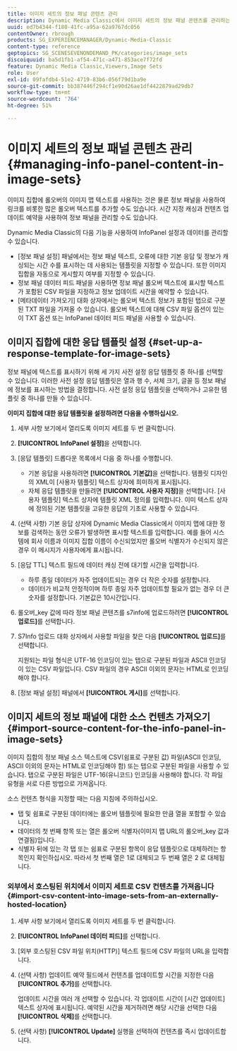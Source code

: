 ```yaml
---
title: 이미지 세트의 정보 패널 콘텐츠 관리
description: Dynamic Media Classic에서 이미지 세트의 정보 패널 콘텐츠를 관리하는 방법을 알아봅니다.
uuid: ed7b4344-f180-41fc-a95a-62a9767dc056
contentOwner: rbrough
products: SG_EXPERIENCEMANAGER/Dynamic-Media-Classic
content-type: reference
geptopics: SG_SCENESEVENONDEMAND_PK/categories/image_sets
discoiquuid: ba5d1fb1-af54-471c-a471-853ace7f72fd
feature: Dynamic Media Classic,Viewers,Image Sets
role: User
exl-id: 09fafdb4-51e2-4719-83b6-056f79d1ba9e
source-git-commit: bb387446f294cf1e90d26ae1df4422879ad29db7
workflow-type: tm+mt
source-wordcount: '764'
ht-degree: 51%

---
```


# 이미지 세트의 정보 패널 콘텐츠 관리{#managing-info-panel-content-in-image-sets}

이미지 집합에 롤오버의 이미지 맵 텍스트를 사용하는 것은 물론 정보 패널을 사용하여 링크를 비롯한 많은 롤오버 텍스트를 추가할 수도 있습니다. 시간 지정 캐싱과 컨텐츠 업데이트 예약을 사용하여 정보 패널을 관리할 수도 있습니다.

Dynamic Media Classic의 다음 기능을 사용하여 InfoPanel 설정과 데이터를 관리할 수 있습니다.

* [정보 패널 설정] 패널에서는 정보 패널 텍스트, 오류에 대한 기본 응답 및 정보가 캐싱되는 시간 수를 표시하는 데 사용되는 템플릿을 지정할 수 있습니다. 또한 이미지 집합을 자동으로 게시할지 여부를 지정할 수 있습니다.
* 정보 패널 데이터 피드 패널을 사용하면 정보 패널 롤오버 텍스트에 표시할 텍스트가 포함된 CSV 파일을 지정하고 정보 업데이트 시간을 예약할 수 있습니다.
* [메타데이터 가져오기] 대화 상자에서는 롤오버 텍스트 정보가 포함된 탭으로 구분된 TXT 파일을 가져올 수 있습니다. 롤오버 텍스트에 대해 CSV 파일 옵션이 있는 이 TXT 옵션 또는 InfoPanel 데이터 피드 패널을 사용할 수 있습니다.

## 이미지 집합에 대한 응답 템플릿 설정 {#set-up-a-response-template-for-image-sets}

정보 패널에 텍스트를 표시하기 위해 세 가지 사전 설정 응답 템플릿 중 하나를 선택할 수 있습니다. 이러한 사전 설정 응답 템플릿은 열과 행 수, 서체 크기, 글꼴 등 정보 패널에 정보를 표시하는 방법을 결정합니다. 사전 설정 응답 템플릿을 선택하거나 고유한 템플릿 중 하나를 만들 수 있습니다.

**이미지 집합에 대한 응답 템플릿을 설정하려면 다음을 수행하십시오.**

1. 세부 사항 보기에서 열리도록 이미지 세트를 두 번 클릭합니다.
1. **[!UICONTROL InfoPanel 설정]**&#x200B;을 선택합니다.
1. [응답 템플릿] 드롭다운 목록에서 다음 중 하나를 수행합니다.

   * 기본 응답을 사용하려면 **[!UICONTROL 기본값]**&#x200B;을 선택합니다. 템플릿 디자인의 XML이 [사용자 템플릿] 텍스트 상자에 희미하게 표시됩니다.
   * 자체 응답 템플릿을 만들려면 **[!UICONTROL 사용자 지정]**&#x200B;을 선택합니다. [사용자 템플릿] 텍스트 상자에 템플릿 XML 정의를 입력합니다. 이미 텍스트 상자에 정의된 기본 템플릿을 고유한 응답의 기초로 사용할 수 있습니다.

1. (선택 사항) 기본 응답 상자에 Dynamic Media Classic에서 이미지 맵에 대한 정보를 검색하는 동안 오류가 발생하면 표시할 텍스트를 입력합니다. 예를 들어 시스템에 회사 이름과 이미지 집합 이름이 수신되었지만 롤오버 식별자가 수신되지 않은 경우 이 메시지가 사용자에게 표시됩니다.
1. [응답 TTL] 텍스트 필드에 데이터 캐싱 전에 대기할 시간을 입력합니다.

   * 하루 종일 데이터가 자주 업데이트되는 경우 더 작은 숫자를 설정합니다.
   * 데이터가 비교적 안정적이며 하루 종일 자주 업데이트할 필요가 없는 경우 더 큰 숫자를 설정합니다. 기본값은 10시간입니다.

1. 롤오버_key 값에 따라 정보 패널 콘텐츠를 s7info에 업로드하려면 **[!UICONTROL 업로드]**&#x200B;를 선택합니다.
1. S7Info 업로드 대화 상자에서 사용할 파일을 찾은 다음 **[!UICONTROL 업로드]**&#x200B;를 선택합니다.

   지원되는 파일 형식은 UTF-16 인코딩이 있는 탭으로 구분된 파일과 ASCII 인코딩이 있는 CSV 파일입니다. CSV 파일의 경우 ASCII 이외의 문자는 HTML로 인코딩해야 합니다.

1. [정보 패널 설정] 패널에서 **[!UICONTROL 게시]**&#x200B;를 선택합니다.

## 이미지 세트의 정보 패널에 대한 소스 컨텐츠 가져오기 {#import-source-content-for-the-info-panel-in-image-sets}

이미지 집합의 정보 패널 소스 텍스트에 CSV(쉼표로 구분된 값) 파일(ASCII 인코딩, ASCII 이외의 문자는 HTML로 인코딩해야 함) 또는 탭으로 구분된 파일을 사용할 수 있습니다. 탭으로 구분된 파일은 UTF-16(유니코드) 인코딩을 사용해야 합니다. 각 파일 유형을 서로 다른 방법으로 가져옵니다.

소스 컨텐츠 형식을 지정할 때는 다음 지침에 주의하십시오.

* 탭 및 쉼표로 구분된 데이터에는 롤오버 템플릿에 필요한 만큼 열을 포함할 수 있습니다.
* 데이터의 첫 번째 항목 또는 열은 롤오버 식별자(이미지 맵 URL의 롤오버_key 값과 연결됨)입니다.
* 식별자 뒤에 있는 각 탭 또는 쉼표로 구분된 항목이 응답 템플릿으로 대체하려는 항목인지 확인하십시오. 따라서 첫 번째 열은 $1$로 대체되고 두 번째 열은 $2$ 로 대체됩니다.

### 외부에서 호스팅된 위치에서 이미지 세트로 CSV 컨텐츠를 가져옵니다 {#import-csv-content-into-image-sets-from-an-externally-hosted-location}

1. 세부 사항 보기에서 열리도록 이미지 세트를 두 번 클릭합니다.
1. **[!UICONTROL InfoPanel 데이터 피드]**&#x200B;를 선택합니다.
1. [외부 호스팅된 CSV 파일 위치(HTTP)] 텍스트 필드에 CSV 파일의 URL을 입력합니다.
1. (선택 사항) 업데이트 예약 필드에서 컨텐츠를 업데이트할 시간을 지정한 다음 **[!UICONTROL 추가]**&#x200B;를 선택합니다.

   업데이트 시간을 여러 개 선택할 수 있습니다. 각 업데이트 시간이 [시간 업데이트] 텍스트 상자에 표시됩니다. 예약된 시간을 제거하려면 해당 시간을 선택한 다음 **[!UICONTROL 삭제]**&#x200B;를 선택합니다.

1. (선택 사항) **[!UICONTROL Update]** 실행을 선택하여 컨텐츠를 즉시 업데이트합니다.
